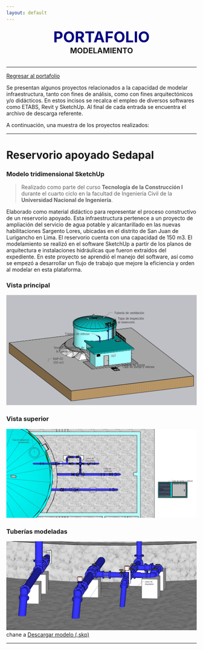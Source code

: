 ```yaml
---
layout: default
---
```


<center><span style="font-size: 40px; color: #000080;"><b>PORTAFOLIO</b></span></center>
<center><span style="font-size: 20px;"><b>MODELAMIENTO</b></span></center><br>

***

[Regresar al portafolio](../portfolio.html)

Se presentan algunos proyectos relacionados a la capacidad de modelar infraestructura, tanto con fines de análisis, como con fines arquitectónicos y/o didácticos. En estos incisos se recalca el empleo de diversos softwares como ETABS, Revit y SketchUp. Al final de cada entrada se encuentra el archivo de descarga referente.

A continuación, una muestra de los proyectos realizados:

***

# Reservorio apoyado Sedapal
### Modelo tridimensional SketchUp

> Realizado como parte del curso **Tecnología de la Construcción I** durante el cuarto ciclo en la facultad de Ingeniería Civil de la **Universidad Nacional de Ingeniería**.

Elaborado como material didáctico para representar el proceso constructivo de un reservorio apoyado. Esta infraestructura pertenece a un proyecto de ampliación del servicio de agua potable y alcantarillado en las nuevas habilitaciones Sargento Lores, ubicadas en el distrito de San Juan de Lurigancho en Lima. El reservorio cuenta con una capacidad de 150 m3. El modelamiento se realizó en el software SketchUp a partir de los planos de arquitectura e instalaciones hidráulicas que fueron extraídos del expediente. En este proyecto se aprendió el manejo del software, así como se empezó a desarrollar un flujo de trabajo que mejore la eficiencia y orden al modelar en esta plataforma.

### Vista principal
![img1](./assets/frontal.jpg)
### Vista superior
![img1](./assets/superior.jpg)
### Tuberías modeladas
![img1](./assets/tuberias.jpg)
<br> chane a
[Descargar modelo (.skp)](https://drive.google.com/file/d/16c-r-oJR_xGFfoNYZFURUkzzAMC0BUdY/view?usp=sharing)

***


